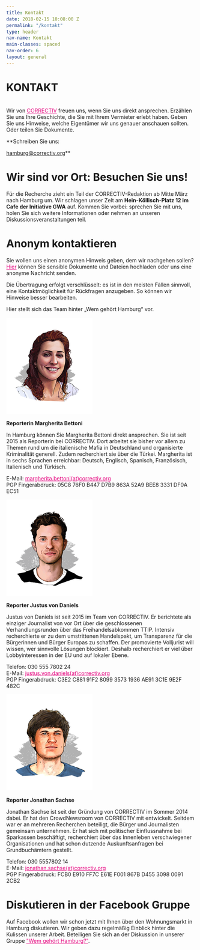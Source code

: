 ```yaml
---
title: Kontakt
date: 2018-02-15 10:08:00 Z
permalink: "/kontakt"
type: header
nav-name: Kontakt
main-classes: spaced
nav-order: 6
layout: general
---
```


# KONTAKT
<br>
Wir von <a style="color: #e5007d" href="https://correctiv.org" target="blank"> CORRECTIV</a> freuen uns, wenn Sie uns direkt ansprechen. Erzählen Sie uns Ihre Geschichte, die Sie mit Ihrem Vermieter erlebt haben. Geben Sie uns Hinweise, welche Eigentümer wir uns genauer anschauen sollten. Oder teilen Sie Dokumente.

**Schreiben Sie uns: 

hamburg@correctiv.org**

# Wir sind vor Ort: Besuchen Sie uns!

Für die Recherche zieht ein Teil der CORRECTIV-Redaktion ab Mitte März nach Hamburg um. Wir schlagen unser Zelt am **Hein-Köllisch-Platz 12 im Cafe der Initiative GWA** auf. Kommen Sie vorbei: sprechen Sie mit uns, holen Sie sich weitere Informationen oder nehmen an unseren Diskussionsveranstaltungen teil.

# Anonym kontaktieren

Sie wollen uns einen anonymen Hinweis geben, dem wir nachgehen sollen? <a style="color: #e5007d" href="https://correctiv-upload.org" target="blank">Hier</a> können Sie sensible Dokumente und Dateien hochladen oder uns eine anonyme Nachricht senden. 

Die Übertragung erfolgt verschlüsselt: es ist in den meisten Fällen sinnvoll, eine Kontaktmöglichkeit für Rückfragen anzugeben. So können wir Hinweise besser bearbeiten.

Hier stellt sich das Team hinter „Wem gehört Hamburg“ vor. 

<img src="/assets/images/margherita-bettoni.png">

**Reporterin Margherita Bettoni**

In Hamburg können Sie Margherita Bettoni direkt ansprechen. Sie ist seit 2015 als Reporterin bei CORRECTIV. Dort arbeitet sie bisher vor allem zu Themen rund um die italienische Mafia in Deutschland und organisierte Kriminalität generell. Zudem recherchiert sie über die Türkei. Margherita ist in sechs Sprachen erreichbar: Deutsch, Englisch, Spanisch, Französisch, Italienisch und Türkisch.

E-Mail: <a style="color: #e5007d" href="mailto:margherita.bettoni@correctiv.org">margherita.bettoni(at)correctiv.org</a><br>
PGP Fingerabdruck: 05C8 76F0 B447 D7B9 863A  52A9 BEE8 3331 DF0A EC51

<img src="/assets/images/justus-von-daniels.png">

**Reporter Justus von Daniels** 

Justus von Daniels ist seit 2015 im Team von CORRECTIV. Er berichtete als einziger Journalist von vor Ort über die  geschlossenen Verhandlungsrunden über das Freihandelsabkommen TTIP. Intensiv recherchierte er zu dem umstrittenen Handelspakt, um Transparenz für die Bürgerinnen und Bürger Europas zu schaffen. Der promovierte Volljurist will wissen, wer sinnvolle Lösungen blockiert. Deshalb recherchiert er viel über Lobbyinteressen in der EU und auf lokaler Ebene.

Telefon: 030 555 7802 24<br>
E-Mail: <a style="color: #e5007d" href="mailto:justus.von.daniels@correctiv.org">justus.von.daniels(at)correctiv.org</a><br>
PGP Fingerabdruck: C3E2 C881 91F2 8099 3573  1936 AE91 3C1E 9E2F 482C

<img src="/assets/images/jonathan-sachse.png">

**Reporter Jonathan Sachse**

Jonathan Sachse ist seit der Gründung von CORRECTIV im Sommer 2014 dabei. Er hat den CrowdNewsroom von CORRECTIV mit entwickelt. Seitdem war er an mehreren Recherchen beteiligt, die Bürger und Journalisten gemeinsam unternehmen. Er hat sich mit politischer Einflussnahme bei Sparkassen beschäftigt, recherchiert über das Innenleben verschwiegener Organisationen und hat schon dutzende Auskunftsanfragen bei Grundbuchämtern gestellt.

Telefon: 030 5557802 14<br>
E-Mail: <a style="color: #e5007d" href="mailto:jonathan.sachse@correctiv.org">jonathan.sachse(at)correctiv.org</a><br>
PGP Fingerabdruck: FCB0 E910 FF7C E61E F001  867B D455 3098 0091 2CB2

# Diskutieren in der Facebook Gruppe

Auf Facebook wollen wir schon jetzt mit Ihnen über den Wohnungsmarkt in Hamburg diskutieren. Wir geben dazu regelmäßig Einblick hinter die Kulissen unserer Arbeit. Beteiligen Sie sich an der Diskussion in unserer Gruppe <a style="color: #e5007d" href="https://www.facebook.com/groups/1670776179654164/" target="blank">"Wem gehört Hamburg?"</a>.